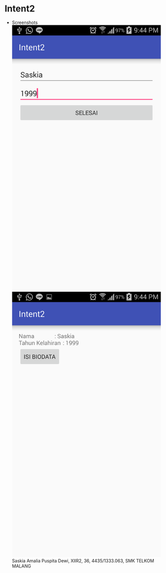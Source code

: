 # Intent2

* Screenshots
![screenshot1](https://github.com/saskiapuspita/Intent2/blob/master/Screenshot_2016-10-06-21-44-17.png)
![screenshot2](https://github.com/saskiapuspita/Intent2/blob/master/Screenshot_2016-10-06-21-44-24.png)
Saskia Amalia Puspita Dewi, XIIR2, 36, 4435/1333.063, SMK TELKOM MALANG
